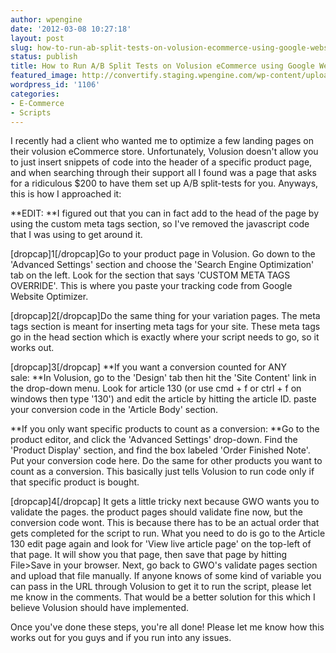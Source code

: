```yaml
---
author: wpengine
date: '2012-03-08 10:27:18'
layout: post
slug: how-to-run-ab-split-tests-on-volusion-ecommerce-using-google-website-optimizer-2
status: publish
title: How to Run A/B Split Tests on Volusion eCommerce using Google Website Optimizer
featured_image: http://convertify.staging.wpengine.com/wp-content/uploads/2012/03/volusionshiny.jpg
wordpress_id: '1106'
categories:
- E-Commerce
- Scripts
---
```


I recently had a client who wanted me to optimize a few landing pages on their volusion eCommerce store. Unfortunately, Volusion doesn't allow you to just insert snippets of code into the header of a specific product page, and when searching through their support all I found was a page that asks for a ridiculous $200 to have them set up A/B split-tests for you. Anyways, this is how I approached it:  
  
**EDIT: **I figured out that you can in fact add to the head of the page by using the custom meta tags section, so I've removed the javascript code that I was using to get around it.  
  
[dropcap]1[/dropcap]Go to your product page in Volusion. Go down to the 'Advanced Settings' section and choose the 'Search Engine Optimization' tab on the left. Look for the section that says 'CUSTOM META TAGS OVERRIDE'. This is where you paste your tracking code from Google Website Optimizer.  
  
[dropcap]2[/dropcap]Do the same thing for your variation pages. The meta tags section is meant for inserting meta tags for your site. These meta tags go in the head section which is exactly where your script needs to go, so it works out.  
  
[dropcap]3[/dropcap] **If you want a conversion counted for ANY sale: **In Volusion, go to the 'Design' tab then hit the 'Site Content' link in the drop-down menu. Look for article 130 (or use cmd + f or ctrl + f on windows then type '130') and edit the article by hitting the article ID. paste your conversion code in the 'Article Body' section.  
  
**If you only want specific products to count as a conversion: **Go to the product editor, and click the 'Advanced Settings' drop-down. Find the 'Product Display' section, and find the box labeled 'Order Finished Note'. Put your conversion code here. Do the same for other products you want to count as a conversion. This basically just tells Volusion to run code only if that specific product is bought.  
  
[dropcap]4[/dropcap] It gets a little tricky next because GWO wants you to validate the pages. the product pages should validate fine now, but the conversion code wont. This is because there has to be an actual order that gets completed for the script to run. What you need to do is go to the Article 130 edit page again and look for 'View live article page' on the top-left of that page. It will show you that page, then save that page by hitting File>Save in your browser. Next, go back to GWO's validate pages section and upload that file manually. If anyone knows of some kind of variable you can pass in the URL through Volusion to get it to run the script, please let me know in the comments. That would be a better solution for this which I believe Volusion should have implemented.  
  
Once you've done these steps, you're all done! Please let me know how this works out for you guys and if you run into any issues.
